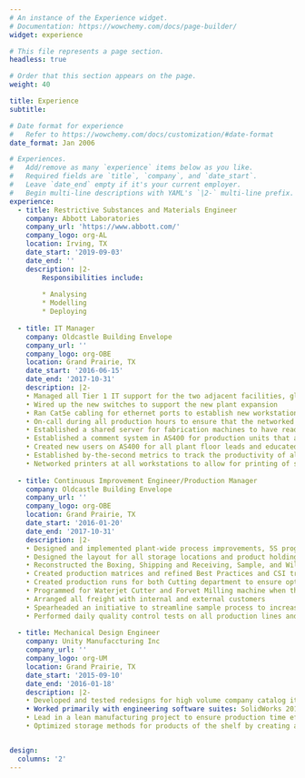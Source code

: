 ```yaml
---
# An instance of the Experience widget.
# Documentation: https://wowchemy.com/docs/page-builder/
widget: experience

# This file represents a page section.
headless: true

# Order that this section appears on the page.
weight: 40

title: Experience
subtitle:

# Date format for experience
#   Refer to https://wowchemy.com/docs/customization/#date-format
date_format: Jan 2006

# Experiences.
#   Add/remove as many `experience` items below as you like.
#   Required fields are `title`, `company`, and `date_start`.
#   Leave `date_end` empty if it's your current employer.
#   Begin multi-line descriptions with YAML's `|2-` multi-line prefix.
experience:
  - title: Restrictive Substances and Materials Engineer
    company: Abbott Laboratories
    company_url: 'https://www.abbott.com/'
    company_logo: org-AL
    location: Irving, TX
    date_start: '2019-09-03'
    date_end: ''
    description: |2-
        Responsibilities include:
        
        * Analysing
        * Modelling
        * Deploying
        
  - title: IT Manager
    company: Oldcastle Building Envelope
    company_url: ''
    company_logo: org-OBE
    location: Grand Prairie, TX
    date_start: '2016-06-15'
    date_end: '2017-10-31'
    description: |2-    
    • Managed all Tier 1 IT support for the two adjacent facilities, glass and aluminum, which included 40 computers and 17 networked pieces of machinery
    • Wired up the new switches to support the new plant expansion
    • Ran Cat5e cabling for ethernet ports to establish new workstations
    • On-call during all production hours to ensure that the networked machinery were operating as intended, using Ultra VNC or Teamviewer to solve minor issues or coming to the site for network issues
    • Established a shared server for fabrication machines to have read access to design programs to cut downtime between programming and making a customized units
    • Established a comment system in AS400 for production units that allowed plant wide communication between first and second shift
    • Created new users on AS400 for all plant floor leads and educated them on its use based on their permissions
    • Established by-the-second metrics to track the productivity of all workstations in the plant 
    • Networked printers at all workstations to allow for printing of schematics from the front office to the workstation that needed it
    
  - title: Continuous Improvement Engineer/Production Manager
    company: Oldcastle Building Envelope
    company_url: ''
    company_logo: org-OBE
    location: Grand Prairie, TX
    date_start: '2016-01-20'
    date_end: '2017-10-31'
    description: |2-    
    • Designed and implemented plant-wide process improvements, 5S programs, training programs, and product velocity/flow systems
    • Designed the layout for all storage locations and product holding locations in the plant
    • Reconstructed the Boxing, Shipping and Receiving, Sample, and Will Call Departments from the ground up so they could met the increased demand of a plant expansion from 55,000 sq.ft. to 160,000 sq.ft.
    • Created production matrices and refined Best Practices and CSI tracking to promote better production efficiency, made into a direct report for the Regional President
    • Created production runs for both Cutting department to ensure optimal product flow
    • Programmed for Waterjet Cutter and Forvet Milling machine when the programmer was gone
    • Arranged all freight with internal and external customers
    • Spearheaded an initiative to streamline sample process to increase overall sales totals
    • Performed daily quality control tests on all production lines and storage units
    
  - title: Mechanical Design Engineer
    company: Unity Manufaccturing Inc
    company_url: ''
    company_logo: org-UM
    location: Grand Prairie, TX
    date_start: '2015-09-10'
    date_end: '2016-01-18'
    description: |2-    
    • Developed and tested redesigns for high volume company catalog items and parts for in house use, resulting in 70% reduction in assembly time and 80% more storage capacity in the warehouse
    • Worked primarily with engineering software suites: SolidWorks 2016, DriveWorks, and eDPM 
    • Lead in a lean manufacturing project to ensure production time efficiency and quality benchmarks
    • Optimized storage methods for products of the shelf by creating a flat pattern system vs component system


design:
  columns: '2'
---
```

